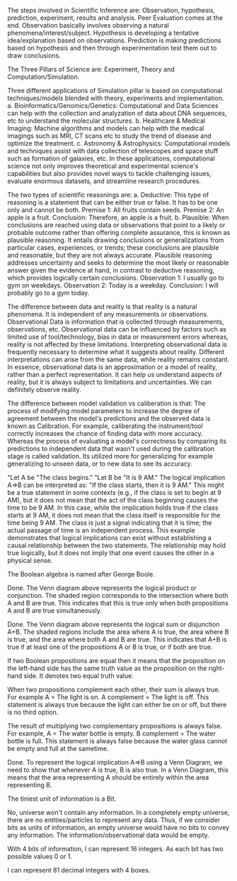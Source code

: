 The steps involved in Scientific Inference are: Observation, hypothesis, prediction, experiment, results and analysis. Peer Evaluation comes at the end. Observation basically involves observing a natural phenomena/interest/subject. Hypothesis is developing a tentative idea/explanation based on observations. Prediction is making predictions based on hypothesis and then through experimentation test them out to draw conclusions. 

The Three Pillars of Science are: Experiment, Theory and Computation/Simulation.    

Three different applications of Simulation pillar is based on computational techniques/models blended with theory, experiments and implementation.       a. Bioinformatics/Genomics/Genetics: Computational and Data Sciences can help with the collection and analyzation of data about DNA sequences, etc to understand the molecular structures. b. Healthcare & Medical Imaging: Machine algorithms and models can help with the medical imagings such as MRI, CT scans etc to study the trend of disease and optimize the treatment. c. Astronomy & Astrophysics: Computational models and techniques assist with data collection of telescopes and space stuff such as formation of galaxies, etc. In these applications, computational science not only improves theoretical and experimental science's capabilities but also provides novel ways to tackle challenging issues, evaluate enormous datasets, and streamline research procedures.  

The two types of scientific reasonings are: a. Deductive: This type of reasoning is a statement that can be either true or false. It has to be one only and cannot be both. Premise 1: All fruits contain seeds. Premise 2: An apple is a fruit. Conclusion: Therefore, an apple is a fruit. b. Plausible: When conclusions are reached using data or observations that point to a likely or probable outcome rather than offering complete assurance, this is known as plausible reasoning. It entails drawing conclusions or generalizations from particular cases, experiences, or trends; these conclusions are plausible and reasonable, but they are not always accurate. Plausible reasoning addresses uncertainty and seeks to determine the most likely or reasonable answer given the evidence at hand, in contrast to deductive reasoning, which provides logically certain conclusions. Observation 1: I usually go to gym on weekdays. Observation 2: Today is a weekday. Conclusion: I will probably go to a gym today. 

The difference between data and reality is that reality is a natural phenomena. It is independent of any measurements or observations. Observational Data is information that is collected through measurements, observations, etc. Observational data can be influenced by factors such as limited use of tool/technology, bias in data or measurement errors whereas, reality is not affected by these limitations. Interpreting observational data is frequently necessary to determine what it suggests about reality. Different interpretations can arise from the same data, while reality remains constant. In essence, observational data is an approximation or a model of reality, rather than a perfect representation. It can help us understand aspects of reality, but it is always subject to limitations and uncertainties. We can definitely observe reality. 

The difference between model validation vs caliberation is that: The process of modifying model parameters to increase the degree of agreement between the model's predictions and the observed data is known as Calibration. For example, caliberating the instrument/tool correctly increases the chance of finding data with more accuracy. Whereas the process of evaluating a model's correctness by comparing its predictions to independent data that wasn't used during the calibration stage is called validation. Its utilized more for generalizing for example generalizing to unseen data, or to new data to see its accuracy.  

"Let A be "The class begins." "Let B be "It is 9 AM." The logical implication A⇒B can be interpreted as: "If the class starts, then it is 9 AM." This might be a true statement in some contexts (e.g., if the class is set to begin at 9 AM), but it does not mean that the act of the class beginning causes the time to be 9 AM. In this case, while the implication holds true if the class starts at 9 AM, it does not mean that the class itself is responsible for the time being 9 AM. The class is just a signal indicating that it is time; the actual passage of time is an independent process. This example demonstrates that logical implications can exist without establishing a causal relationship between the two statements. The relationship may hold true logically, but it does not imply that one event causes the other in a physical sense.

The Boolean algebra is named after George Boole.

Done. The Venn diagram above represents the logical product or conjunction. The shaded region corresponds to the intersection where both A and B are true. This indicates that this is true only when both propositions A and B are true simultaneously.  

Done. The Venn diagram above represents the logical sum or disjunction A+B. The shaded regions include the area where A is true, the area where B is true, and the area where both A and B are true. This indicates that A+B is true if at least one of the propositions A or B is true, or if both are true.  

If two Boolean propositions are equal then it means that the proposition on the left-hand side has the same truth value as the proposition on the right-hand side. It denotes two equal truth value. 

When two propositions complement each other, their sum is always true. For example A = The light is on. A complement = The light is off. This statement is always true because the light can either be on or off, but there is no third option.  

The result of multiplying two complementary propositions is always false. For example, A = The water bottle is empty. B complement = The water bottle is full. This statement is always false because the water glass cannot be empty and full at the sametime.  
 
Done. To represent the logical implication A⇒B using a Venn Diagram, we need to show that whenever A is true, B is also true. In a Venn Diagram, this means that the area representing A should be entirely within the area representing B.  

The tiniest unit of information is a Bit.  

No, universe won't contain any information. In a completely empty universe, there are no entities/particles to represent any data. Thus, if we consider bits as units of information, an empty universe would have no bits to convey any information. The information/observational data would be empty.  

With 4 bits of information, I can represent 16 integers. As each bit has two possible values 0 or 1. 

I can represent 81 decimal integers with 4 boxes.  
